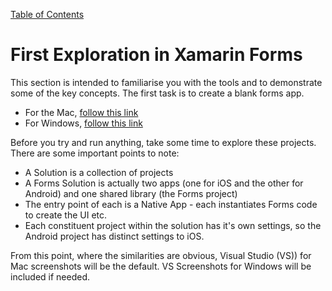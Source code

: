 [Table of Contents](README.md)

# First Exploration in Xamarin Forms
This section is intended to familiarise you with the tools and to demonstrate some of the key concepts.
The first task is to create a blank forms app.

- For the Mac, [follow this link](create-project-mac.md)
- For Windows, [follow this link](create-project-pc.md)

Before you try and run anything, take some time to explore these projects. There are some important points to note:

- A Solution is a collection of projects
- A Forms Solution is actually two apps (one for iOS and the other for Android) and one shared library (the Forms project)
- The entry point of each is a Native App - each instantiates Forms code to create the UI etc.
- Each constituent project within the solution has it's own settings, so the Android project has distinct settings to iOS.

From this point, where the similarities are obvious, Visual Studio (VS)) for Mac screenshots will be the default. VS Screenshots for Windows will be included if needed.



